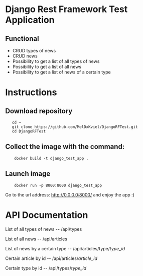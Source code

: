 # Django Rest Framework Test Application

## Functional

- CRUD types of news
- CRUD news
- Possibility to get a list of all types of news
- Possibility to get a list of all news
- Possibility to get a list of news of a certain type

# Instructions

## Download repository

 ```
    cd ~
    git clone https://github.com/MelDxKviel/DjangoRFTest.git
	cd DjangoRFTest
 ```

## Collect the image with the command:
```
    docker build -t django_test_app .
```

## Launch image

```
    docker run -p 8000:8000 django_test_app
```

Go to the url address: http://0.0.0.0:8000/ and enjoy the app :)

# API Documentation

List of all types of news -- /api/types

List of all news -- /api/articles

List of news by a certain type -- /api/articles/type/*type_id*

Certain article by id -- /api/articles/*article_id*

Certain type by id -- /api/types/*type_id*
